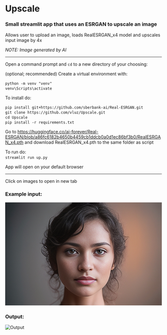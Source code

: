 # Upscale
### Small streamlit app that uses an ESRGAN to upscale an image

Allows user to upload an image, loads RealESRGAN_x4 model and upscales input image by 4x

_NOTE: Image generated by AI_

<hr>

Open a command prompt and `cd` to a new directory of your choosing:

(optional; recommended) Create a virtual environment with:
```
python -m venv "venv"
venv\Scripts\activate
```

To install do:
```
pip install git+https://github.com/sberbank-ai/Real-ESRGAN.git
git clone https://github.com/vluz/Upscale.git
cd Upscale
pip install -r requirements.txt
```

Go to https://huggingface.co/ai-forever/Real-ESRGAN/blob/a86fc6182b4650b4459cb1ddcb0a0d1ec86bf3b0/RealESRGAN_x4.pth
and download RealESRGAN_x4.pth to the same folder as script

To run do:<br>
`streamlit run up.py` 

App will open on your default browser

<hr>

Click on images to open in new tab

### Example input:
![Input](photo.jpg?raw=true "Input")

### Output:
![Output](20230614-194637.png?raw=true "Output")

